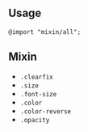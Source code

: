 Usage
---

```less
@import "mixin/all";
```

Mixin
---

- `.clearfix`
- `.size`
- `.font-size`
- `.color`
- `.color-reverse`
- `.opacity`
